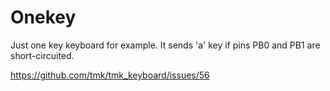 Onekey
======
Just one key keyboard for example. It sends 'a' key if pins PB0 and PB1 are short-circuited.

https://github.com/tmk/tmk_keyboard/issues/56
